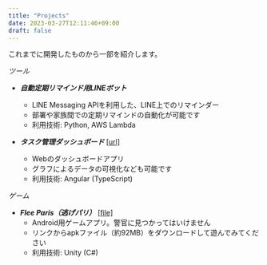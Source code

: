 ```yaml
---
title: "Projects"
date: 2023-03-27T12:11:46+09:00
draft: false
---
```

これまでに開発したものから一部を紹介します。

*ツール*
- ***自動定期リマインド用LINEボット***
    - LINE Messaging APIを利用した、LINE上でのリマインダー
    - 部署や家族間での定期リマインドの自動化が可能です
    - 利用技術: Python, AWS Lambda

- ***タスク管理ダッシュボード*** [[url]](/dashboard_demo)
    - Webのダッシュボードアプリ
    - グラフによるデータの可視化なども可能です
    - 利用技術: Angular (TypeScript)

*ゲーム*
- ***Flee Paris（逃げパリ）*** [[file]](/Flee_Paris.apk)
    - Android用ゲームアプリ。警官に見つかってはいけません
    - リンクからapkファイル（約92MB）をダウンロードして遊んでみてください
    - 利用技術: Unity (C#)
